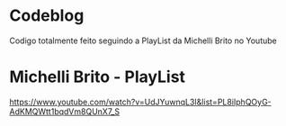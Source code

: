 # Codeblog

Codigo totalmente feito seguindo a PlayList da Michelli Brito no Youtube
# Michelli Brito - PlayList
https://www.youtube.com/watch?v=UdJYuwnqL3I&list=PL8iIphQOyG-AdKMQWtt1bqdVm8QUnX7_S
